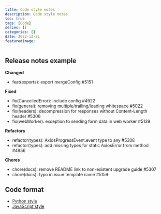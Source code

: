 ```yaml
---
title: Code style notes
description: Code style notes
toc: true
tags: [Code]
series: []
categories: []
date: 2022-12-21
featuredImage:
---
```



## Release notes example

**Changed**
- feat(exports): export mergeConfig #5151

**Fixed**
  - fix(CancelledError): include config #4922
  - fix(general): removing multiple/trailing/leading whitespace #5022
  - fix(headers): decompression for responses without Content-Length header #5306
  - fix(webWorker): exception to sending form data in web worker #5139

**Refactors**
  - refactor(types): AxiosProgressEvent.event type to any #5308
  - refactor(types): add missing types for static AxiosError.from method #4956

**Chores**
  - chore(docs): remove README link to non-existent upgrade guide #5307
  - chore(docs): typo in issue template name #5159


## Code format

- [Python style](https://google.github.io/styleguide/pyguide.html)
- [JavaScript style](https://google.github.io/styleguide/jsguide.html)
